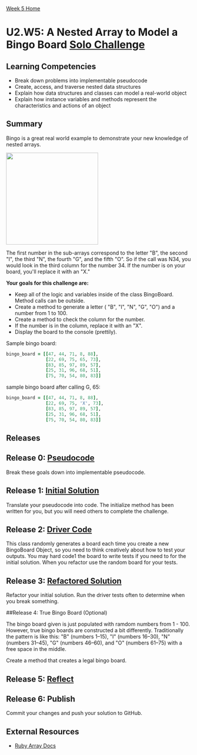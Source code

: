 [Week 5 Home](../)

# U2.W5: A Nested Array to Model a Bingo Board [Solo Challenge](https://github.com/Devbootcamp/phase-0-handbook/blob/master/solo-challenges.md)

## Learning Competencies
- Break down problems into implementable pseudocode
- Create, access, and traverse nested data structures
- Explain how data structures and classes can model a real-world object
- Explain how instance variables and methods represent the characteristics and actions of an object

## Summary

Bingo is a great real world example to demonstrate your new knowledge of nested arrays.

<img src="http://cf.chucklesnetwork.com/items/7/5/7/0/0/original/i-heard-u-like-arrays-so-we-put-an-array-in-your-array.jpg" width="250px" height="250px" />

The first number in the sub-arrays correspond to the letter "B", the second "I", the third "N", the fourth "G", and the fifth "O". So if the call was N34, you would look in the third column for the number 34. If the number is on your board, you'll replace it with an "X."

**Your goals for this challenge are:**

- Keep all of the logic and variables inside of the class BingoBoard. Method calls can be outside.
- Create a method to generate a letter ( "B", "I", "N", "G", "O") and a number from 1 to 100.
- Create a method to check the column for the number.
- If the number is in the column, replace it with an "X".
- Display the board to the console (prettily).

Sample bingo board:

```ruby
bingo_board = [[47, 44, 71, 8, 88],
               [22, 69, 75, 65, 73],
               [83, 85, 97, 89, 57],
               [25, 31, 96, 68, 51],
               [75, 70, 54, 80, 83]]
```
sample bingo board after calling G, 65:

```ruby
bingo_board = [[47, 44, 71, 8, 88],
               [22, 69, 75, 'X', 73],
               [83, 85, 97, 89, 57],
               [25, 31, 96, 68, 51],
               [75, 70, 54, 80, 83]]
```

## Releases

## Release 0: [Pseudocode](https://github.com/Devbootcamp/phase-0-handbook/blob/master/coding-references/pseudocode.md)

Break these goals down into implementable pseudocode.

## Release 1: [Initial Solution](https://github.com/Devbootcamp/phase-0-handbook/blob/master/coding-references/initial-solution.md)

Translate your pseudocode into code. The initialize method has been written for you, but you will need others to complete the challenge.

## Release 2: [Driver Code](https://github.com/Devbootcamp/phase-0-handbook/blob/master/coding-references/driver-code.md)

This class randomly generates a board each time you create a new BingoBoard Object, so you need to think creatively about how to test your outputs. You may hard code1 the board to write tests if you need to for the initial solution. When you refactor use the random board for your tests.


## Release 3: [Refactored Solution](https://github.com/Devbootcamp/phase-0-handbook/blob/master/coding-references/refactoring.md)
Refactor your initial solution. Run the driver tests often to determine when you break something.

##Release 4: True Bingo Board (Optional)

The bingo board given is just populated with ramdom numbers from 1 - 100. However, true bingo boards are constructed a bit differently.  Traditionally the pattern is like this: "B" (numbers 1–15), "I" (numbers 16–30), "N" (numbers 31–45), "G" (numbers 46–60), and "O" (numbers 61–75) with a free space in the middle.

Create a method that creates a legal bingo board.

## Release 5: [Reflect](https://github.com/Devbootcamp/phase-0-handbook/blob/master/coding-references/reflection-guidelines.md)

## Release 6: Publish
Commit your changes and push your solution to GitHub.

## External Resources

- [Ruby Array Docs](http://www.ruby-doc.org/core-2.1.3/Array.html)
